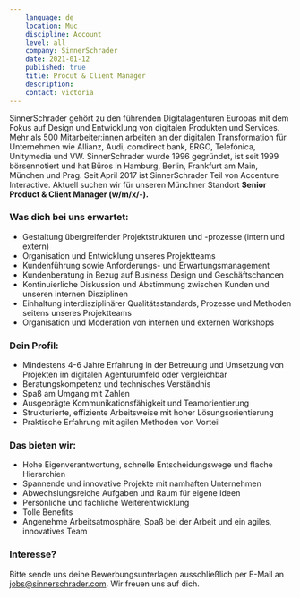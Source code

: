 ```yaml
---
    language: de
    location: Muc
    discipline: Account
    level: all
    company: SinnerSchrader
    date: 2021-01-12
    published: true
    title: Procut & Client Manager
    description: 
    contact: victoria
---
```


SinnerSchrader gehört zu den führenden Digitalagenturen Europas mit dem Fokus auf Design und Entwicklung von digitalen Produkten und Services. Mehr als 500 Mitarbeiter:innen arbeiten an der digitalen Transformation für Unternehmen wie Allianz, Audi, comdirect bank, ERGO, Telefónica, Unitymedia und VW. SinnerSchrader wurde 1996 gegründet, ist seit 1999 börsennotiert und hat Büros in Hamburg, Berlin, Frankfurt am Main, München und Prag. Seit April 2017 ist SinnerSchrader Teil von Accenture Interactive.
Aktuell suchen wir für unseren Münchner Standort **Senior Product & Client Manager (w/m/x/-).**

### Was dich bei uns erwartet: 

- Gestaltung übergreifender Projektstrukturen und -prozesse (intern und extern)
- Organisation und Entwicklung unseres Projektteams
- Kundenführung sowie Anforderungs- und Erwartungsmanagement
- Kundenberatung in Bezug auf Business Design und Geschäftschancen
- Kontinuierliche Diskussion und Abstimmung zwischen Kunden und unseren internen Disziplinen
- Einhaltung interdisziplinärer Qualitätsstandards, Prozesse und Methoden seitens unseres Projektteams
- Organisation und Moderation von internen und externen Workshops 

### Dein Profil:

- Mindestens 4-6 Jahre Erfahrung in der Betreuung und Umsetzung von Projekten im digitalen Agenturumfeld oder vergleichbar
- Beratungskompetenz und technisches Verständnis
- Spaß am Umgang mit Zahlen
- Ausgeprägte Kommunikationsfähigkeit und Teamorientierung
- Strukturierte, effiziente Arbeitsweise mit hoher Lösungsorientierung
- Praktische Erfahrung mit agilen Methoden von Vorteil

### Das bieten wir:
 
- Hohe Eigenverantwortung, schnelle Entscheidungswege und flache Hierarchien
- Spannende und innovative Projekte mit namhaften Unternehmen
- Abwechslungsreiche Aufgaben und Raum für eigene Ideen
- Persönliche und fachliche Weiterentwicklung
- Tolle Benefits
- Angenehme Arbeitsatmosphäre, Spaß bei der Arbeit und ein agiles, innovatives Team
 
### Interesse?
 
Bitte sende uns deine Bewerbungsunterlagen ausschließlich per E-Mail an <jobs@sinnerschrader.com>. Wir freuen uns auf dich.
